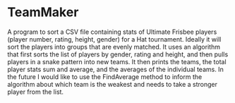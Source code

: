 # TeamMaker
A program to sort a CSV file containing stats of Ultimate Frisbee players (player number, rating, height, gender) for a Hat tournament. Ideally it will sort the players into groups that are evenly matched. It uses an algorithm that first sorts the list of players by gender, rating and height, and then pulls players in a snake pattern into new teams. It then prints the teams, the total player stats sum and average, and the averages of the individual teams. In the future I would like to use the FindAverage method to inform the algorithm about which team is the weakest and needs to take a stronger player from the list. 

